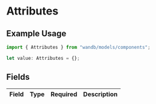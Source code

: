 # Attributes

## Example Usage

```typescript
import { Attributes } from "wandb/models/components";

let value: Attributes = {};
```

## Fields

| Field       | Type        | Required    | Description |
| ----------- | ----------- | ----------- | ----------- |